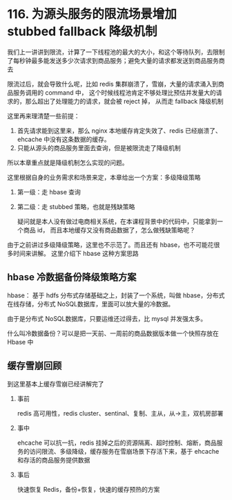 # 116. 为源头服务的限流场景增加 stubbed fallback 降级机制
我们上一讲讲到限流，计算了一下线程池的最大的大小，和这个等待队列，去限制了每秒钟最多能发送多少次请求到商品服务；避免大量的请求都发送到商品服务商去

限流过后，就会导致什么呢，比如 redis 集群崩溃了，雪崩，大量的请求涌入到商品服务调用的 command 中，
这个时候线程池肯定不够处理比预估并发量大的请求的，那么超出了处理能力的请求，就会被 reject 掉，
从而走 fallback 降级机制

这里再来理清楚一些前提：

1. 首先请求能到这里来，那么 nginx 本地缓存肯定失效了、redis 已经崩溃了、ehcache 中没有这条数据的缓存。
2. 只能从源头的商品服务里面去查询，但是被限流走了降级机制

所以本章重点就是降级机制怎么实现的问题。

这里根据自身的业务需求和场景来定，本章给出一个方案：多级降级策略

1. 第一级：走 hbase 查询
2. 第二级：走 stubbed 策略，也就是残缺策略

    疑问就是本人没有做过电商相关系统，在本课程背景中的代码中，只能拿到一个商品 id，
    而且本地缓存又没有商品数据了，怎么做残缺策略呢？

由于之前讲过多级降级策略，这里也不示范了。而且还有 hbase，也不可能花很多时间来讲解。
这里介绍下 hbase 这种方案思路

## hbase 冷数据备份降级策略方案
hbase： 基于 hdfs 分布式存储基础之上，封装了一个系统，叫做 hbase，分布式在线存储，分布式 NoSQL数据库，里面可以放大量的冷数据。

由于是分布式 NoSQL数据库，只要运维还过得去，比 mysql 并发强太多。

什么叫冷数据备份？可以是把一天前、一周前的商品数据版本做一个快照存放在 Hbase 中

## 缓存雪崩回顾
到这里基本上缓存雪崩已经讲解完了

1. 事前

    redis 高可用性，redis cluster、sentinal、复制、主从，从->主，双机房部署

2. 事中

    ehcache 可以抗一抗，redis 挂掉之后的资源隔离、超时控制、熔断，商品服务的访问限流、多级降级，缓存服务在雪崩场景下存活下来，基于 ehcache 和存活的商品服务提供数据

3. 事后

    快速恢复 Redis，备份+恢复，快速的缓存预热的方案
